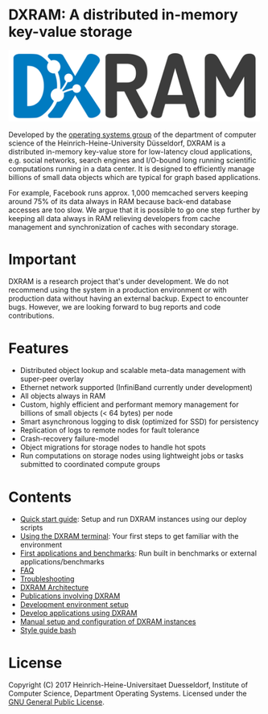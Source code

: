 # DXRAM: A distributed in-memory key-value storage

<img src="doc/img/logo.jpg" width="500">

Developed by the [operating systems group](http://www.cs.hhu.de/en/research-groups/operating-systems.html) of the department of computer science of the Heinrich-Heine-University Düsseldorf, DXRAM is a distributed in-memory key-value store for low-latency cloud applications, e.g. social networks, search engines and I/O-bound long running scientific computations running in a data center. It is designed to efficiently manage billions of small data objects which are typical for graph based applications.

For example, Facebook runs approx. 1,000 memcached servers keeping around 75% of its data always in RAM because back-end database accesses are too slow. We argue that it is possible to go one step further by keeping all data always in RAM relieving developers from cache management and synchronization of caches with secondary storage.

# Important

DXRAM is a research project that's under development. We do not recommend using the system in a production environment or with production data without having an external backup. Expect to encounter bugs. However, we are looking forward to bug reports and code contributions.

# Features

* Distributed object lookup and scalable meta-data management with super-peer overlay
* Ethernet network supported (InfiniBand currently under development)
* All objects always in RAM
* Custom, highly efficient and performant memory management for billions of small objects (< 64 bytes) per node
* Smart asynchronous logging to disk (optimized for SSD) for persistency
* Replication of logs to remote nodes for fault tolerance
* Crash-recovery failure-model
* Object migrations for storage nodes to handle hot spots
* Run computations on storage nodes using lightweight jobs or tasks submitted to coordinated compute groups

# Contents

* [Quick start guide](doc/QuickStart.md): Setup and run DXRAM instances using our deploy scripts
* [Using the DXRAM terminal](doc/Terminal.md): Your first steps to get familiar with the environment
* [First applications and benchmarks](doc/Benchmark.md): Run built in benchmarks or external applications/benchmarks
* [FAQ](doc/FAQ.md)
* [Troubleshooting](doc/Troubleshooting.md)
* [DXRAM Architecture](doc/Architecture.md)
* [Publications involving DXRAM](http://www.cs.hhu.de/en/research-groups/operating-systems/publications.html)
* [Development environment setup](doc/DevelopmentSetup.md)
* [Develop applications using DXRAM](doc/Development.md)
* [Manual setup and configuration of DXRAM instances](doc/ManualSetup.md)
* [Style guide bash](doc/StyleGuideBash.md)

# License

Copyright (C) 2017 Heinrich-Heine-Universitaet Duesseldorf, Institute of Computer Science, Department Operating Systems. Licensed under the [GNU General Public License](LICENSE.md).
